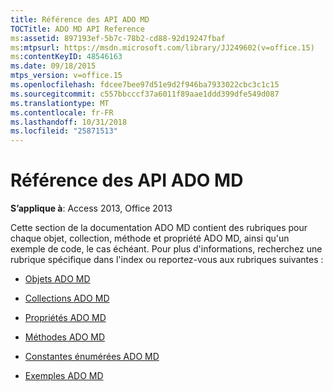 ```yaml
---
title: Référence des API ADO MD
TOCTitle: ADO MD API Reference
ms:assetid: 897193ef-5b7c-78b2-cd88-92d19247fbaf
ms:mtpsurl: https://msdn.microsoft.com/library/JJ249602(v=office.15)
ms:contentKeyID: 48546163
ms.date: 09/18/2015
mtps_version: v=office.15
ms.openlocfilehash: fdcee7bee97d51e9d2f946ba7933022cbc3c1c15
ms.sourcegitcommit: c557bbcccf37a6011f89aae1ddd399dfe549d087
ms.translationtype: MT
ms.contentlocale: fr-FR
ms.lasthandoff: 10/31/2018
ms.locfileid: "25871513"
---
```

# <a name="ado-md-api-reference"></a>Référence des API ADO MD


**S’applique à**: Access 2013, Office 2013

Cette section de la documentation ADO MD contient des rubriques pour chaque objet, collection, méthode et propriété ADO MD, ainsi qu'un exemple de code, le cas échéant. Pour plus d'informations, recherchez une rubrique spécifique dans l'index ou reportez-vous aux rubriques suivantes :

  - [Objets ADO MD](ado-md-objects.md)

  - [Collections ADO MD](ado-md-collections.md)

  - [Propriétés ADO MD](ado-md-properties.md)

  - [Méthodes ADO MD](ado-md-methods.md)

  - [Constantes énumérées ADO MD](ado-md-enumerated-constants.md)

  - [Exemples ADO MD ](https://msdn.microsoft.com/library/jj250276\(v=office.15\))

